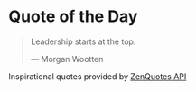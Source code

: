 # Quote of the Day

<!-- QUOTE_START -->
> Leadership starts at the top.
>
> — Morgan Wootten

Inspirational quotes provided by <a href="https://zenquotes.io/" target="_blank">ZenQuotes API</a>
<!-- QUOTE_END -->